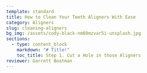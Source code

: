 ```yaml
---
template: standard
title: How to Clean Your Teeth Aligners With Ease
category: Aligners
slug: cleaning-aligners
bg_img: /assets/cody-black-nm89mzvar5i-unsplash.jpg
sections:
  - type: content_block
    markdown: "# Title!"
    toc_title: Step 1. Cut a Hole in those Aligners
reviewer: Garrett Boatman
---
```

